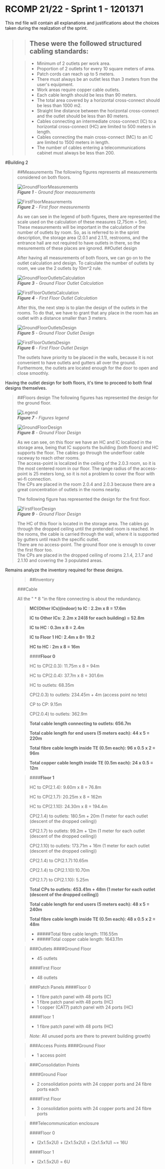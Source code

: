 RCOMP 21/22 - Sprint 1 - 1201371
===========================================

This md file will contain all explanations and justifications about the choices taken during the realization of the sprint.

>>## These were the followed structured cabling standards:
>
>>- Minimum of 2 outlets per work area.
>>- Proportion of 2 outlets for every 10 square meters of area.
>>- Patch cords can reach up to 5 meters.
>>- There must always be an outlet less than 3 meters from the user's equipment.
>>- Work areas require copper cable outlets.
>>- Each cable length should be less than 90 meters.
>>- The total area covered by a horizontal cross-connect should be less than 1000 m2.
>>- Straight line distance between the horizontal cross-connect and the outlet should be less than 80 meters.
>>- Cables connecting an intermediate cross-connect (IC) to a horizontal cross-connect (HC) are limited to 500 meters in length.
>>- Cables connecting the main cross-connect (MC) to an IC are limited to 1500 meters in length.
>>- The number of cables entering a telecommunications cabinet must always be less than 200.

#Building 2

> ##Measurements
> The following figures represents all measurements considered on both floors.
> 
> ![GroundFloorMeasurements](Figures/Andar0Medidas.PNG)<br>
_**Figure 1** - Ground floor measurements_
>
> ![FirstFloorMeasurements](Figures/Andar1Medidas.PNG)<br>
_**Figure 2** - First floor measurements_
> 
> As we can see in the legend of both figures, there are represented the scale used on the calculation of these measures (2,75cm = 5m).<br />
> These measurements will be important in the calculation of the number of outlets by room. So, as is referred to in the sprint description, the storage area (2.0.1 and 2.1.1), restrooms, and the entrance hall are not required to have outlets in there, so the mesurements of these places are ignored.
> ##Outlet design
> 
> After having all measurements of both floors, we can go on to the outlet calculation and design. To calculate the number of outlets by room, we use the 2 outlets by 10m^2 rule.
> 
> ![GroundFloorOutletsCalculation](Figures/Floor0Areas.PNG)<br>
_**Figure 3** - Ground Floor Outlet Calculation_
> 
> ![FirstFloorOutletsCalculation](Figures/Floor1Areas.PNG)<br>
_**Figure 4** - First Floor Outlet Calculation_
> 
> After this, the next step is to plan the design of the outlets in the rooms. To do that, we have to grant that any place in the room has an outlet with a distance smaller than 3 meters.
> 
> ![GroundFloorOutletsDesign](Figures/TomadasAndar0.PNG)<br>
_**Figure 5** - Ground Floor Outlet Design_
>
> ![FirstFloorOutletsDesign](Figures/TomadasAndar1.PNG)<br>
_**Figure 6** - First Floor Outlet Design_
> 
> The outlets have priority to be placed in the walls, because it is not convenient to have outlets and gutters all over the ground.<br>
> Furthermore, the outlets are located enough for the door to open and close smoothly.

Having the outlet design for both floors, it's time to proceed to both final designs themselves.

> ##Floors design
> The following figures has represented the design for the ground floor.
> 
> ![Legend](Figures/Legend.png)<br>
_**Figure 7** - Figures legend_
> 
> ![GroundFloorDesign](Figures/Andar0Design.PNG)<br>
_**Figure 8** - Ground Floor Design_
> 
> As we can see, on this floor we have an HC and IC localized in the storage area, being that IC supports the building (both floors) and HC supports the floor. The cables go through the underfloor cable raceway to reach other rooms.<br>
> The access-point is localized in the ceiling of the 2.0.3 room, so it is the most centered room in our floor. The range radius of the access-point is 25 meters long, so it is not a problem to cover the floor with wi-fi connection.<br>
> The CPs are placed in the room 2.0.4 and 2.0.3 because there are a great concentration of outlets in the rooms nearby.<br>
> 
> The following figure has represented the design for the first floor.
>
> ![FirstFloorDesign](Figures/Andar1Design.PNG)<br>
_**Figure 9** - Ground Floor Design_
>
> The HC of this floor is located in the storage area. The cables go through the dropped ceiling until the pretended room is reached. In the rooms, the cable is carried through the wall, where it is supported by gutters until reach the specific outlet.<br>
> There are no access-point. The ground floor one is enough to cover the first floor too.<br>
> The CPs are placed in the dropped ceiling of rooms 2.1.4, 2.1.7 and 2.1.10 and covering the 3 populated areas.<br>

Remains analyze the inventory required for these designs.
>> ##Inventory
> 
> ###Cable
>>
> All the " * 8 "in the fibre connecting is about the redundancy.
>>
>> **MC(Other ICs)(indoor) to IC : 2.2m x 8 = 17.6m**
>> 
>> **IC to Other ICs: 2.2m x 24(8 for each building) = 52.8m**
>>
>> **IC to HC : 0.3m x 8 = 2.4m**
>> 
>> **IC to Floor 1 HC: 2.4m x 8= 19.2**
>> 
>> **HC to HC : 2m x 8 = 16m**
>> 
>>####**Floor 0**
>> 
>> HC to CP(2.0.3): 11.75m x 8 = 94m
>> 
>> HC to CP(2.0.4): 37.7m x 8 = 301.6m
>> 
>> HC to outlets: 68.35m
>> 
>> CP(2.0.3) to outlets: 234.45m + 4m (access point no teto)
>> 
>> CP to CP: 9.15m
>> 
>> CP(2.0.4) to outlets: 362.9m
>> 
>> **Total cable length connecting to outlets: 656.7m**
>> 
>> **Total cable length for end users (5 meters each): 44 x 5 = 220m**
>> 
>> **Total fibre cable length inside TE (0.5m each): 96 x 0.5 x 2 = 96m**
>>
>> **Total copper cable length inside TE (0.5m each): 24 x 0.5 = 12m**
>>
>
>> ####**Floor 1**
>> 
>> HC to CP(2.1.4): 9.60m x 8 = 76.8m
>> 
>> HC to CP(2.1.7): 20.25m x 8 = 162m
>> 
>> HC to CP(2.1.10): 24.30m x 8 = 194.4m
>> 
>> 
>> CP(2.1.4) to outlets: 180.5m + 20m (1 meter for each outlet (descent of the dropped ceiling))
>> 
>> 
>> CP(2.1.7) to outlets: 99.2m + 12m (1 meter for each outlet (descent of the dropped ceiling))
>> 
>> CP(2.1.10) to outlets: 173.71m + 16m (1 meter for each outlet (descent of the dropped ceiling))
>> 
>> CP(2.1.4) to CP(2.1.7):10.65m 
>> 
>> CP(2.1.4) to CP(2.1.10):10.70m
>> 
>> CP(2.1.7) to CP(2.1.10): 5.25m
>>
>> **Total CPs to outlets: 453.41m + 48m  (1 meter for each outlet (descent of the dropped ceiling))**
>>
>> **Total cable length for end users (5 meters each): 48 x 5 = 240m**
>>
>> **Total fibre cable length inside TE (0.5m each): 48 x 0.5 x 2 = 48m**
>>
>>
>>  * #####Total fibre cable length: 1116.55m
>>  * #####Total copper cable length: 1643.11m
>
>> ###Outlets
>>####Ground Floor
>>
>>  * 45 outlets
>>
>>####First Floor
>>
>> * 48 outlets
>
>>###Patch Panels
>>####Floor 0
>>
>>  * 1 fibre patch panel with 48 ports (IC)
>>  * 1 fibre patch panel with 48 ports (HC)
>>  * 1 copper (CAT7) patch panel with 24 ports (HC)
>>
>>####Floor 1
>>
>>  * 1 fibre patch panel with 48 ports (HC)
>>
>> *Note*: All unused ports are there to prevent building growth)
> 
>>###Access Points
>>####Ground Floor
>>
>>  * 1 access point
>
>>###Consolidation Points
>>
>>####Ground Floor
>>
>>  * 2 consolidation points with 24 copper ports and 24 fibre ports each 
>>
>>####First Floor
>>
>>  * 3 consolidation points with 24 copper ports and 24 fibre ports
>
>
>>###Telecommunication enclosure
>>
>>####Floor 0
>>
>> * (2x1.5x2U) + (2x1.5x2U) + (2x1.5x1U) ~= 16U 
>>
>>####Floor 1
>>
>> * (2x1.5x2U) = 6U
>


